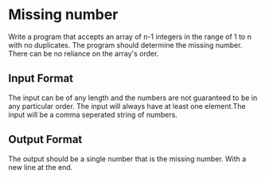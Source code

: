 # Missing number
<!-- Summary -->

Write a program that accepts an array of n-1 integers in the range of 1 to n with no duplicates. The program should determine the missing number. There can be no reliance on the array's order.

## Input Format

The input can be of any length and the numbers are not guaranteed to be in any particular order. The input will always have at least one element.The input will be a comma seperated string of numbers.

## Output Format

The output should be a single number that is the missing number. With a new line at the end.